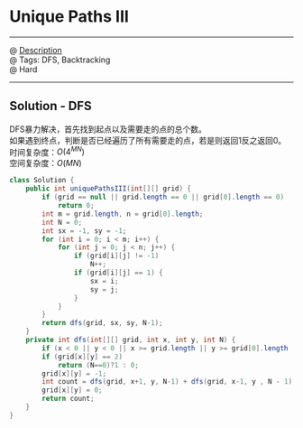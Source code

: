 #  Unique Paths III
------------------
@ [Description](https://leetcode.com/problems/unique-paths-iii/)  
@ Tags: DFS, Backtracking     
@ Hard

------------------
## Solution - DFS
DFS暴力解决，首先找到起点以及需要走的点的总个数。  
如果遇到终点，判断是否已经遍历了所有需要走的点，若是则返回1反之返回0。  
时间复杂度：$O(4^{MN})$  
空间复杂度：$O(MN)$  
```java
class Solution {
    public int uniquePathsIII(int[][] grid) {
        if (grid == null || grid.length == 0 || grid[0].length == 0)
            return 0;
        int m = grid.length, n = grid[0].length;
        int N = 0;
        int sx = -1, sy = -1;
        for (int i = 0; i < m; i++) {
            for (int j = 0; j < n; j++) {
                if (grid[i][j] != -1)
                    N++;
                if (grid[i][j] == 1) {
                    sx = i;
                    sy = j;
                } 
            }
        }
        return dfs(grid, sx, sy, N-1);
    }
    private int dfs(int[][] grid, int x, int y, int N) {
        if (x < 0 || y < 0 || x >= grid.length || y >= grid[0].length || grid[x][y] == -1) return 0;
        if (grid[x][y] == 2)
            return (N==0)?1 : 0;
        grid[x][y] = -1;
        int count = dfs(grid, x+1, y, N-1) + dfs(grid, x-1, y , N - 1) + dfs(grid,x,y+1,N-1) + dfs(grid,x,y-1,N-1);
        grid[x][y] = 0;
        return count;
    }    
}
```
